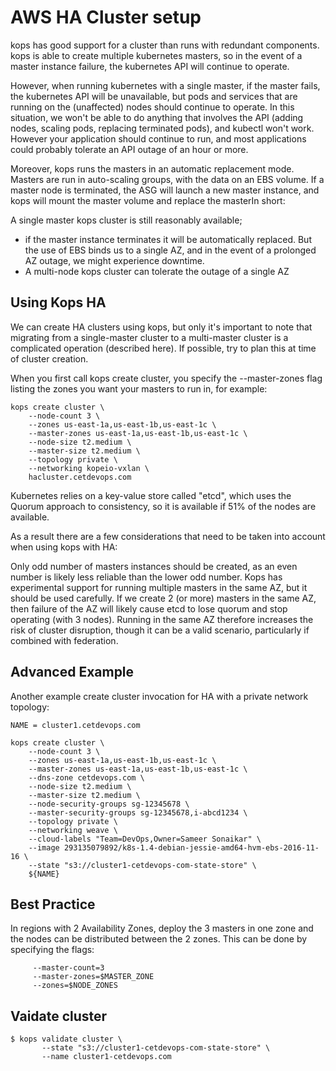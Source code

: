 # AWS HA Cluster setup

kops has good support for a cluster than runs with redundant components. kops is able to create multiple kubernetes masters, so in the event of a master instance failure, the kubernetes API will continue to operate.

However, when running kubernetes with a single master, if the master fails, the kubernetes API will be unavailable, but pods and services that are running on the (unaffected) nodes should continue to operate. In this situation, we won't be able to do anything that involves the API (adding nodes, scaling pods, replacing terminated pods), and kubectl won't work. However your application should continue to run, and most applications could probably tolerate an API outage of an hour or more.

Moreover, kops runs the masters in an automatic replacement mode. Masters are run in auto-scaling groups, with the data on an EBS volume. If a master node is terminated, the ASG will launch a new master instance, and kops will mount the master volume and replace the masterIn short:

A single master kops cluster is still reasonably available; 
- if the master instance terminates it will be automatically replaced. But the use of EBS binds us to a single AZ, and in the event of a prolonged AZ outage, we might experience downtime.
- A multi-node kops cluster can tolerate the outage of a single AZ

## Using Kops HA

We can create HA clusters using kops, but only it's important to note that migrating from a single-master cluster to a multi-master cluster is a complicated operation (described here). If possible, try to plan this at time of cluster creation.

When you first call kops create cluster, you specify the --master-zones flag listing the zones you want your masters to run in, for example:

```shell script
kops create cluster \
    --node-count 3 \
    --zones us-east-1a,us-east-1b,us-east-1c \
    --master-zones us-east-1a,us-east-1b,us-east-1c \
    --node-size t2.medium \
    --master-size t2.medium \
    --topology private \
    --networking kopeio-vxlan \
    hacluster.cetdevops.com
```

Kubernetes relies on a key-value store called "etcd", which uses the Quorum approach to consistency, so it is available if 51% of the nodes are available.

As a result there are a few considerations that need to be taken into account when using kops with HA:

Only odd number of masters instances should be created, as an even number is likely less reliable than the lower odd number.
Kops has experimental support for running multiple masters in the same AZ, but it should be used carefully. If we create 2 (or more) masters in the same AZ, then failure of the AZ will likely cause etcd to lose quorum and stop operating (with 3 nodes). Running in the same AZ therefore increases the risk of cluster disruption, though it can be a valid scenario, particularly if combined with federation.


## Advanced Example

Another example create cluster invocation for HA with a private network topology:

```shell script
NAME = cluster1.cetdevops.com

kops create cluster \
    --node-count 3 \
    --zones us-east-1a,us-east-1b,us-east-1c \
    --master-zones us-east-1a,us-east-1b,us-east-1c \
    --dns-zone cetdevops.com \
    --node-size t2.medium \
    --master-size t2.medium \
    --node-security-groups sg-12345678 \
    --master-security-groups sg-12345678,i-abcd1234 \
    --topology private \
    --networking weave \
    --cloud-labels "Team=DevOps,Owner=Sameer Sonaikar" \
    --image 293135079892/k8s-1.4-debian-jessie-amd64-hvm-ebs-2016-11-16 \
    --state "s3://cluster1-cetdevops-com-state-store" \
    ${NAME}
```

## Best Practice
In regions with 2 Availability Zones, deploy the 3 masters in one zone and the nodes can be distributed between the 2 zones. This can be done by specifying the flags:
```shell script
     --master-count=3
     --master-zones=$MASTER_ZONE
     --zones=$NODE_ZONES
```

## Vaidate cluster
```shell script
$ kops validate cluster \
       --state "s3://cluster1-cetdevops-com-state-store" \
       --name cluster1-cetdevops.com
``` 
